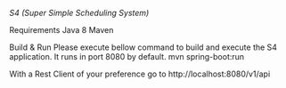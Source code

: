 *S4 (Super Simple Scheduling System)*

Requirements
  Java 8
  Maven

Build & Run
Please execute bellow command to build and execute the S4 application. It runs in port 8080 by default.
 mvn spring-boot:run

With a Rest Client of your preference go to http://localhost:8080/v1/api